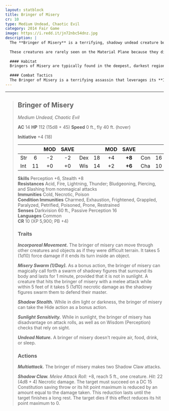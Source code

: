 ```yaml
---
layout: statblock
title: Bringer of Misery
cr: 10
type: Medium Undead, Chaotic Evil
category: 2014 Fair Game
image: https://i.redd.it/jn72nbc54dnz.jpg
description: |
  The **Bringer of Misery** is a terrifying, shadowy undead creature born from a person who died in the Shadowfell, consumed by hopelessness and despair. When they finally die, their ghost returns twisted by the plane into a bringer of misery, seeking to return to the Material Plane and make everyone as miserable as they were at the end of their life.
  
  These creatures are rarely seen on the Material Plane because they did not know a way out of the plane in life, so they spend all of their time trying to find one in death. When one does get through, it will use any means necessary to make as many people as miserable as possible, often by killing friends and family members or haunting victims until they slip into insanity.
  
  #### Habitat
  Bringers of Misery are typically found in the deepest, darkest regions of the Shadowfell. On the Material Plane, they gravitate toward places marked by ancient tragedies, large crypts, or deep subterranean areas, constantly avoiding the sun.
  
  #### Combat Tactics
  The Bringer of Misery is a terrifying assassin that leverages its **Incorporeal Movement** to ignore physical barriers. It uses **Shadow Stealth** to ambush foes, and activates **Misery Swarm** to punish any creature that manages to engage it in melee. Its primary attack, **Shadow Claw**, is lethal not just for its necrotic damage, but for its ability to permanently reduce the victim's hit point maximum.
---
```


___
> ## Bringer of Misery
> *Medium Undead, Chaotic Evil*
> 
> **AC** 14 **HP** 112 (15d8 + 45) **Speed** 0 ft., fly 40 ft. (hover)
> 
> **Initiative** +4 (18)
>
> | | | MOD | SAVE | | | MOD | SAVE | | | MOD | SAVE |
> |:--|:-:|:----:|:----:|:--|:-:|:----:|:----:|:--|:-:|:----:|:----:|
> |Str| 6| -2 | -2 |Dex| 18| +4 | **+8** |Con| 16| +3 | +3 |
> |Int| 11| +0 | +0 |Wis| 14| +2 | **+6** |Cha| 10| +0 | +0 |
>
> **Skills** Perception +6, Stealth +8  
> **Resistances** Acid, Fire, Lightning, Thunder; Bludgeoning, Piercing, and Slashing from nonmagical attacks  
> **Immunities** Cold, Necrotic, Poison  
> **Condition Immunities** Charmed, Exhaustion, Frightened, Grappled, Paralyzed, Petrified, Poisoned, Prone, Restrained  
> **Senses** Darkvision 60 ft., Passive Perception 16  
> **Languages** Common  
> **CR** 10 (XP 5,900; PB +4)
>
> ### Traits
>
> ***Incorporeal Movement.*** The bringer of misery can move through other creatures and objects as if they were difficult terrain. It takes 5 ($1d10$) force damage if it ends its turn inside an object.
>
> ***Misery Swarm (1/Day).*** As a bonus action, the bringer of misery can magically call forth a swarm of shadowy figures that surround its body and lasts for 1 minute, provided that it is not in sunlight. A creature that hits the bringer of misery with a melee attack while within 5 feet of it takes 5 ($1d10$) necrotic damage as the shadowy figures swarm them to defend their master.
>
> ***Shadow Stealth.*** While in dim light or darkness, the bringer of misery can take the Hide action as a bonus action.
>
> ***Sunlight Sensitivity.*** While in sunlight, the bringer of misery has disadvantage on attack rolls, as well as on Wisdom (Perception) checks that rely on sight.
>
> ***Undead Nature.*** A bringer of misery doesn't require air, food, drink, or sleep.
>
> ### Actions
>
> ***Multiattack.*** The bringer of misery makes two Shadow Claw attacks.
>
> ***Shadow Claw.*** *Melee Attack Roll:* +8, reach 5 ft., one creature. *Hit:* 22 ($4d8 + 4$) Necrotic damage. The target must succeed on a DC 15 Constitution saving throw or its hit point maximum is reduced by an amount equal to the damage taken. This reduction lasts until the target finishes a long rest. The target dies if this effect reduces its hit point maximum to 0.